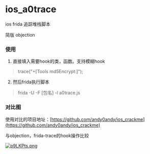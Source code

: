 # ios_a0trace
ios frida 追踪堆栈脚本

简版 objection


### 使用

1. 直接填入需要hook的类，函数。支持模糊hook

> trace("+[Tools md5Encrypt:]");

2. 然后frida执行脚本

> frida -U -F [包名] -l a0trace.js

### 对比图

使用对比的项目地址：[https://github.com/andy0andy/ios_crackme](https://github.com/andy0andy/ios_crackme)

与objection，frida-trace的hook操作比较

[![p9LKPts.png](https://s1.ax1x.com/2023/05/27/p9LKPts.png)](https://imgse.com/i/p9LKPts)

